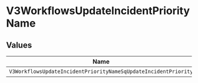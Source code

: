 # V3WorkflowsUpdateIncidentPriorityName


## Values

| Name                                                            | Value                                                           |
| --------------------------------------------------------------- | --------------------------------------------------------------- |
| `V3WorkflowsUpdateIncidentPriorityNameSqUpdateIncidentPriority` | sq_update_incident_priority                                     |